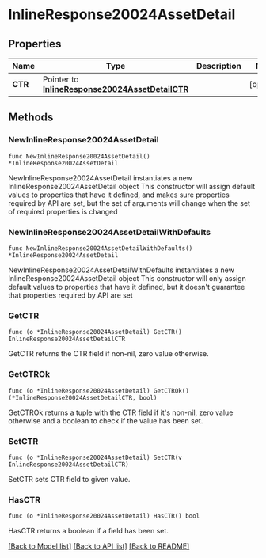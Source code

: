 # InlineResponse20024AssetDetail

## Properties

Name | Type | Description | Notes
------------ | ------------- | ------------- | -------------
**CTR** | Pointer to [**InlineResponse20024AssetDetailCTR**](InlineResponse20024AssetDetailCTR.md) |  | [optional] 

## Methods

### NewInlineResponse20024AssetDetail

`func NewInlineResponse20024AssetDetail() *InlineResponse20024AssetDetail`

NewInlineResponse20024AssetDetail instantiates a new InlineResponse20024AssetDetail object
This constructor will assign default values to properties that have it defined,
and makes sure properties required by API are set, but the set of arguments
will change when the set of required properties is changed

### NewInlineResponse20024AssetDetailWithDefaults

`func NewInlineResponse20024AssetDetailWithDefaults() *InlineResponse20024AssetDetail`

NewInlineResponse20024AssetDetailWithDefaults instantiates a new InlineResponse20024AssetDetail object
This constructor will only assign default values to properties that have it defined,
but it doesn't guarantee that properties required by API are set

### GetCTR

`func (o *InlineResponse20024AssetDetail) GetCTR() InlineResponse20024AssetDetailCTR`

GetCTR returns the CTR field if non-nil, zero value otherwise.

### GetCTROk

`func (o *InlineResponse20024AssetDetail) GetCTROk() (*InlineResponse20024AssetDetailCTR, bool)`

GetCTROk returns a tuple with the CTR field if it's non-nil, zero value otherwise
and a boolean to check if the value has been set.

### SetCTR

`func (o *InlineResponse20024AssetDetail) SetCTR(v InlineResponse20024AssetDetailCTR)`

SetCTR sets CTR field to given value.

### HasCTR

`func (o *InlineResponse20024AssetDetail) HasCTR() bool`

HasCTR returns a boolean if a field has been set.


[[Back to Model list]](../README.md#documentation-for-models) [[Back to API list]](../README.md#documentation-for-api-endpoints) [[Back to README]](../README.md)


